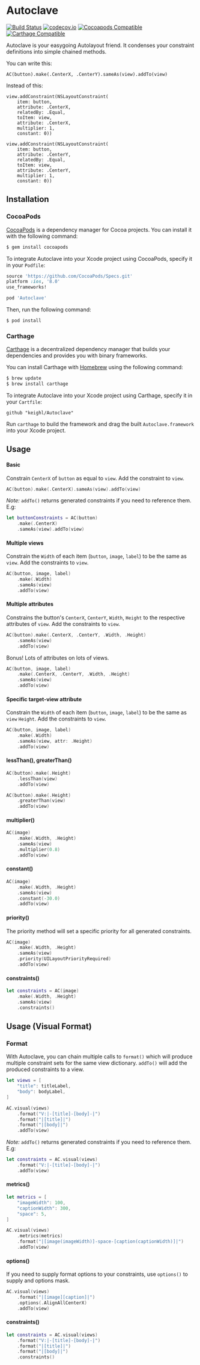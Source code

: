 # Autoclave

[![Build Status](https://travis-ci.org/keighl/Autoclave.png?branch=master)](https://travis-ci.org/keighl/Autoclave)
[![codecov.io](https://codecov.io/github/keighl/Autoclave/coverage.svg?branch=master)](https://codecov.io/github/keighl/Autoclave?branch=master)
[![Cocoapods Compatible](https://img.shields.io/cocoapods/v/Autoclave.svg)](https://img.shields.io/cocoapods/v/Autoclave.svg)
[![Carthage Compatible](https://img.shields.io/badge/Carthage-compatible-4BC51D.svg?style=flat)](https://github.com/Carthage/Carthage)

Autoclave is your easygoing Autolayout friend. It condenses your constraint definitions into simple chained methods.

You can write this:

```
AC(button).make(.CenterX, .CenterY).sameAs(view).addTo(view)
```

Instead of this:

```
view.addConstraint(NSLayoutConstraint(
    item: button,
    attribute: .CenterX,
    relatedBy: .Equal,
    toItem: view,
    attribute: .CenterX,
    multiplier: 1,
    constant: 0))

view.addConstraint(NSLayoutConstraint(
    item: button,
    attribute: .CenterY,
    relatedBy: .Equal,
    toItem: view,
    attribute: .CenterY,
    multiplier: 1,
    constant: 0))
```

## Installation

### CocoaPods

[CocoaPods](http://cocoapods.org) is a dependency manager for Cocoa projects. You can install it with the following command:

```bash
$ gem install cocoapods
```

To integrate Autoclave into your Xcode project using CocoaPods, specify it in your `Podfile`:

```ruby
source 'https://github.com/CocoaPods/Specs.git'
platform :ios, '8.0'
use_frameworks!

pod 'Autoclave'
```

Then, run the following command:

```bash
$ pod install
```

### Carthage

[Carthage](https://github.com/Carthage/Carthage) is a decentralized dependency manager that builds your dependencies and provides you with binary frameworks.

You can install Carthage with [Homebrew](http://brew.sh/) using the following command:

```bash
$ brew update
$ brew install carthage
```

To integrate Autoclave into your Xcode project using Carthage, specify it in your `Cartfile`:

```ogdl
github "keighl/Autoclave"
```

Run `carthage` to build the framework and drag the built `Autoclave.framework` into your Xcode project.

## Usage

#### Basic

Constrain `CenterX` of `button` as equal to `view`. Add the constraint to `view`.

```swift
AC(button).make(.CenterX).sameAs(view).addTo(view)
```

*Note:* `addTo()` returns generated constraints if you need to reference them. E.g:

```swift
let buttonConstraints = AC(button)
	.make(.CenterX)
	.sameAs(view).addTo(view)
```

#### Multiple views

Constrain the `Width` of each item (`button`, `image`, `label`) to be the same as `view`. Add the constraints to `view`.

```swift
AC(button, image, label)
	.make(.Width)
	.sameAs(view)
	.addTo(view)
```

#### Multiple attributes

Constrains the button's `CenterX`, `CenterY`, `Width`, `Height` to the respective attributes of `view`. Add the constraints to `view`.

```swift
AC(button).make(.CenterX, .CenterY, .Width, .Height)
	.sameAs(view)
	.addTo(view)
```
Bonus! Lots of attributes on lots of views.

```swift
AC(button, image, label)
	.make(.CenterX, .CenterY, .Width, .Height)
	.sameAs(view)
	.addTo(view)
```

#### Specific target-view attribute

Constrain the `Width` of each item (`button`, `image`, `label`) to be the same as `view` `Height`. Add the constraints to `view`.

```swift
AC(button, image, label)
	.make(.Width)
	.sameAs(view, attr: .Height)
	.addTo(view)
```

#### lessThan(), greaterThan()

```swift
AC(button).make(.Height)
	.lessThan(view)
	.addTo(view)
```

```swift
AC(button).make(.Height)
	.greaterThan(view)
	.addTo(view)
```

#### multiplier()

```swift
AC(image)
	.make(.Width, .Height)
	.sameAs(view)
	.multiplier(0.8)
	.addTo(view)
```

#### constant()

```swift
AC(image)
	.make(.Width, .Height)
	.sameAs(view)
	.constant(-30.0)
	.addTo(view)
```

#### priority()

The priority method will set a specific priority for all generated constraints.

```swift
AC(image)
	.make(.Width, .Height)
	.sameAs(view)
	.priority(UILayoutPriorityRequired)
	.addTo(view)
```

#### constraints()

```swift
let constraints = AC(image)
	.make(.Width, .Height)
	.sameAs(view)
	.constraints()
```

## Usage (Visual Format)

### Format

With Autoclave, you can chain multiple calls to `format()` which will produce multiple constraint sets for the same view dictionary. `addTo()` will add the produced constraints to a view.

```swift
let views = [
    "title": titleLabel,
    "body": bodyLabel,
]

AC.visual(views)
    .format("V:|-[title]-[body]-|")
    .format("|[title]|")
    .format("|[body]|")
    .addTo(view)
```

*Note:* `addTo()` returns generated constraints if you need to reference them. E.g:

```swift
let constraints = AC.visual(views)
	.format("V:|-[title]-[body]-|")
    .addTo(view)
```

#### metrics()

```swift
let metrics = [
	"imageWidth": 100,
	"captionWidth": 300,
	"space": 5,
]

AC.visual(views)
	.metrics(metrics)
    .format("|[image(imageWidth)]-space-[caption(captionWidth)]|")
    .addTo(view)
```

#### options()

If you need to supply format options to your constraints, use `options()` to supply and options mask.

```swift
AC.visual(views)
    .format("|[image][caption]|")
    .options(.AlignAllCenterX)
    .addTo(view)
```

#### constraints()

```swift
let constraints = AC.visual(views)
    .format("V:|-[title]-[body]-|")
    .format("|[title]|")
    .format("|[body]|")
    .constraints()
```


